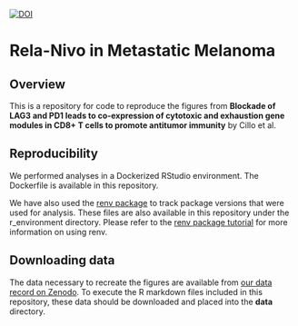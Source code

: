 [![DOI](https://zenodo.org/badge/725159492.svg)](https://zenodo.org/doi/10.5281/zenodo.10223848)

# Rela-Nivo in Metastatic Melanoma

## Overview 
This is a repository for code to reproduce the figures from **Blockade of LAG3 and PD1 leads to co-expression of cytotoxic and exhaustion gene modules in CD8+ T cells to promote antitumor immunity** by Cillo et al. 

## Reproducibility
We performed analyses in a Dockerized RStudio environment. The Dockerfile is available in this repository. 

We have also used the [renv package](https://rstudio.github.io/renv/) to track package versions that were used for analysis. These files are also available in this repository under the r_environment directory. Please refer to the [renv package tutorial](https://rstudio.github.io/renv/articles/renv.html) for more information on using renv. 

## Downloading data
The data necessary to recreate the figures are available from [our data record on Zenodo](https://zenodo.org/records/11162668). To execute the R markdown files included in this repository, these data should be downloaded and placed into the **data** directory.
